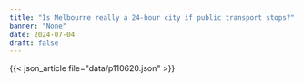 ```yaml
---
title: "Is Melbourne really a 24-hour city if public transport stops?"
banner: "None"
date: 2024-07-04
draft: false
---
```


{{< json_article file="data/p110620.json" >}}